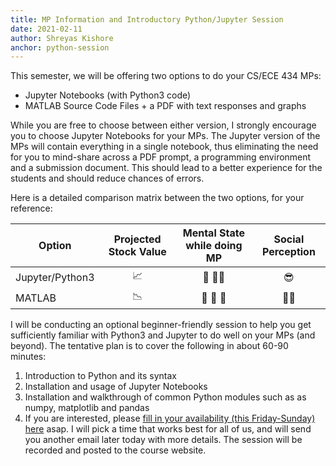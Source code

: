 ```yaml
---
title: MP Information and Introductory Python/Jupyter Session
date: 2021-02-11
author: Shreyas Kishore
anchor: python-session
---
```


This semester, we will be offering two options to do your CS/ECE 434 MPs:

* Jupyter Notebooks (with Python3 code)
* MATLAB Source Code Files + a PDF with text responses and graphs

While you are free to choose between either version, I strongly encourage you to choose Jupyter Notebooks for your MPs. The Jupyter version of the MPs will contain everything in a single notebook, thus eliminating the need for you to mind-share across a PDF prompt, a programming environment and a submission document. This should lead to a better experience for the students and should reduce chances of errors.

Here is a detailed comparison matrix between the two options, for your reference:

| Option          | Projected Stock Value | Mental State while doing MP | Social Perception |
|-----------------|:---------------------:|:---------------------------:|:-----------------:|
| Jupyter/Python3 | 📈                    | 🧠 👨‍🎓️                   | 😎                |
| MATLAB          | 📉                    | 🤒 🤢 🤮                    | 🧓🏼              |


I will be conducting an optional beginner-friendly session to help you get sufficiently familiar with Python3 and Jupyter to do well on your MPs (and beyond). The tentative plan is to cover the following in about 60-90 minutes:

1. Introduction to Python and its syntax
1. Installation and usage of Jupyter Notebooks
1. Installation and walkthrough of common Python modules such as as numpy, matplotlib and pandas
1. If you are interested, please [fill in your availability (this Friday-Sunday) here](https://urldefense.com/v3/__https://www.when2meet.com/?11020167-m9zci__;!!DZ3fjg!sY7P8PG1sAg6HpFy_6MjuoCrf8mc4PBN65AQqJIOusQgYgCjcT5PIyoqLXYmgIOaV4o$) asap. I will pick a time that works best for all of us, and will send you another email later today with more details. The session will be recorded and posted to the course website.

